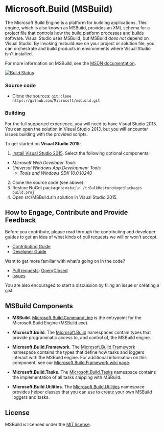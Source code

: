 ﻿# Microsoft.Build (MSBuild)
The Microsoft Build Engine is a platform for building applications. This engine, which is also known as MSBuild, provides an XML schema for a project file that controls how the build platform processes and builds software. Visual Studio uses MSBuild, but MSBuild *does not* depend on Visual Studio. By invoking msbuild.exe on your project or solution file, you can orchestrate and build products in environments where Visual Studio isn't installed.

For more information on MSBuild, see the [MSDN documentation](https://msdn.microsoft.com/en-us/library/dd393574(v=vs.120).aspx).

[![Build Status](http://dotnet-ci.cloudapp.net/job/Microsoft_msbuild/job/innerloop_master/badge/icon)](http://dotnet-ci.cloudapp.net/job/Microsoft_msbuild/job/innerloop_master/)

### Source code

* Clone the sources: `git clone https://github.com/Microsoft/msbuild.git`

### Building
For the full supported experience, you will need to have Visual Studio 2015. You can open the solution in Visual Studio 2013, but you will encounter issues building with the provided scripts.

To get started on **Visual Studio 2015**:

1. [Install Visual Studio 2015](http://www.visualstudio.com/en-us/downloads/visual-studio-2015-downloads-vs).  Select the following optional components:
  - _Microsoft Web Developer Tools_
  - _Universal Windows App Development Tools_
    - _Tools and Windows SDK 10.0.10240_
2. Clone the source code (see above).
3. Restore NuGet packages: `msbuild /t:BulkRestoreNugetPackages build.proj`
4. Open src/MSBuild.sln solution in Visual Studio 2015.

## How to Engage, Contribute and Provide Feedback
Before you contribute, please read through the contributing and developer guides to get an idea of what kinds of pull requests we will or won't accept.

* [Contributing Guide](https://github.com/Microsoft/msbuild/wiki/Contributing-Code)
* [Developer Guide](https://github.com/Microsoft/msbuild/wiki/Building-Testing-and-Debugging)

Want to get more familiar with what's going on in the code?
* [Pull requests](https://github.com/Microsoft/msbuild/pulls): [Open](https://github.com/Microsoft/msbuild/pulls?q=is%3Aopen+is%3Apr)/[Closed](https://github.com/Microsoft/msbuild/pulls?q=is%3Apr+is%3Aclosed)
* [Issues](https://github.com/Microsoft/msbuild/issues)

You are also encouraged to start a discussion by filing an issue or creating a gist.

## MSBuild Components

* **MSBuild**. [Microsoft.Build.CommandLine](https://msdn.microsoft.com/en-us/library/dd393574(v=vs.120).aspx)  is the entrypoint for the Microsoft Build Engine (MSBuild.exe).

* **Microsoft.Build**. The [Microsoft.Build](https://msdn.microsoft.com/en-us/library/gg145008(v=vs.120).aspx) namespaces contain types that provide programmatic access to, and control of, the MSBuild engine.

* **Microsoft.Build.Framework**. The [Microsoft.Build.Framework](https://msdn.microsoft.com/en-us/library/microsoft.build.framework(v=vs.120).aspx) namespace contains the types that define how tasks and loggers interact with the MSBuild engine. For additional information on this component, see our [Microsoft.Build.Framework wiki page](https://github.com/Microsoft/msbuild/wiki/Microsoft.Build.Framework).

* **Microsoft.Build.Tasks**. The [Microsoft.Build.Tasks](https://msdn.microsoft.com/en-us/library/microsoft.build.tasks(v=vs.120).aspx) namespace contains the implementation of all tasks shipping with MSBuild.

* **Microsoft.Build.Utilities**. The [Microsoft.Build.Utilities](https://msdn.microsoft.com/en-us/library/microsoft.build.utilities(v=vs.120).aspx) namespace provides helper classes that you can use to create your own MSBuild loggers and tasks.

## License

MSBuild is licensed under the [MIT license](LICENSE).
